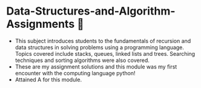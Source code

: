 # Data-Structures-and-Algorithm-Assignments 🧠
- This subject introduces students to the fundamentals of recursion and data structures in solving problems using a programming language. Topics covered include stacks, queues, linked lists and trees. Searching techniques and sorting algorithms were also covered.
- These are my assignment solutions and this module was my first encounter with the computing language python!
- Attained A for this module.

